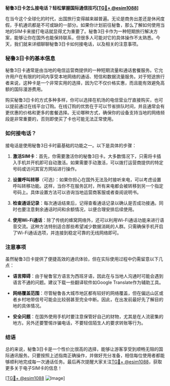 **秘鲁3日卡怎么接电话？轻松掌握国际通信技巧[[TG💪+ @esim1088](https://t.me/s/esim1088)]**

在当今这个全球化的时代，出国旅行变得越来越普遍。无论是商务出差还是休闲度假，手机通讯都是不可或缺的一部分。如果你计划前往秘鲁，那么了解如何使用当地的SIM卡来接打电话就显得尤为重要了。秘鲁3日卡作为一种短期旅行解决方案，能够让你在国外也能保持联系，但很多人可能对它的具体操作不太熟悉。今天，我们就来详细聊聊秘鲁3日卡如何接电话，以及相关的注意事项。

### 秘鲁3日卡的基本信息

秘鲁3日卡通常是由当地的电信运营商提供的一种短期流量和通话套餐服务。它允许用户在有限的时间内享受本地网络的通话、短信和数据流量服务。对于短途旅行者来说，这种卡是一个非常实用的选择，因为它不仅价格实惠，而且能有效避免高额的国际漫游费用。

购买秘鲁3日卡的方式多种多样，你可以选择在机场的电信营业厅直接购买，也可以提前通过在线平台订购。在线订购的优势在于可以节省排队时间，并且通常会有更优惠的价格和更多的套餐选择。无论哪种方式，确保你的设备支持当地的网络频段是非常重要的，否则即使买了卡也可能无法正常使用。

### 如何接电话？

接电话是使用秘鲁3日卡时最基础的功能之一。以下是具体的步骤：

1. **激活SIM卡**：首先，你需要激活你的秘鲁3日卡。大多数情况下，只需将卡插入手机并开机即可自动激活。如果需要手动激活，可以拨打运营商提供的特定号码或访问其官方网站进行操作。

2. **设置呼叫转移**（可选）：如果你担心在国外无法及时接听来电，可以考虑设置呼叫转移功能。这样，当你不在服务区时，所有来电都会被转移到另一个指定号码上。具体设置方法可以咨询当地运营商客服或者查阅说明书。

3. **检查通话记录**：每次通话结束后，记得查看通话记录以确认是否成功接通。同时也要注意剩余通话时间和余额情况，以便合理安排后续使用。

4. **使用Wi-Fi通话**：除了传统的蜂窝网络外，还可以利用Wi-Fi通话功能来进行语音交流。这种方法特别适合那些希望减少数据消耗的人群。只需确保手机开启了Wi-Fi通话选项，并连接到稳定可靠的无线网络即可。

### 注意事项

虽然秘鲁3日卡提供了便捷高效的通讯体验，但在实际使用过程中仍需留意以下几点：

- **语言障碍**：由于秘鲁官方语言为西班牙语，因此在与当地人沟通时可能会遇到语言不通的问题。建议下载一些翻译软件如Google Translate作为辅助工具。
  
- **网络覆盖范围**：尽管秘鲁各大城市地区都有较好的网络覆盖，但在偏远山区或者乡村地带信号可能会比较弱甚至完全中断。因此，在出发前最好先了解目的地的具体情况。
  
- **安全问题**：在国外使用手机时要注意保管好自己的财物，尤其是在人流密集的地方。另外还要警惕诈骗电话，不要轻信陌生人的要求转账等行为。

### 结语

总的来说，秘鲁3日卡是一个性价比很高的选择，能够让游客享受到顺畅无阻的国际通讯服务。只要按照上述指南正确操作，并做好充分准备，相信每位使用者都能够顺利地完成每一次通话任务。最后再次提醒大家关注[TG💪+ @esim1088](https://t.me/s/esim1088)，获取更多关于电子SIM卡的信息！

[[TG💪+ @esim1088](https://t.me/s/esim1088) ![Image](https://i.postimg.cc/4NQfJmqS/Snipaste-2025-05-13-00-14-12.png)]